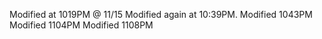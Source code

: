 Modified at 1019PM @ 11/15
Modified again at 10:39PM.
Modified 1043PM
Modified 1104PM
Modified 1108PM